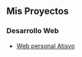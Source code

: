 ## Mis Proyectos

### Desarrollo Web
* [Web personal Atisvo](https://github.com/atisvo/atisvo.github.io)